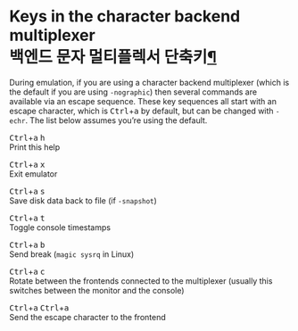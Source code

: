 
Keys in the character backend multiplexer<br>백엔드 문자 멀티플렉서 단축키[¶](#keys-in-the-character-backend-multiplexer "Permalink to this headline")
=====================================================================================================================


During emulation, if you are using a character backend multiplexer
(which is the default if you are using `-nographic`) then several
commands are available via an escape sequence. These key sequences all
start with an escape character, which is <kbd>Ctrl</kbd>+<kbd>a</kbd> by default, but can be
changed with `-echr`. The list below assumes you’re using the default.



<kbd>Ctrl</kbd>+<kbd>a</kbd> <kbd>h</kbd><br>Print this help



<kbd>Ctrl</kbd>+<kbd>a</kbd> <kbd>x</kbd><br>Exit emulator



<kbd>Ctrl</kbd>+<kbd>a</kbd> <kbd>s</kbd><br>Save disk data back to file (if `-snapshot`)



<kbd>Ctrl</kbd>+<kbd>a</kbd> <kbd>t</kbd><br>Toggle console timestamps



<kbd>Ctrl</kbd>+<kbd>a</kbd> <kbd>b</kbd><br>Send break (`magic sysrq` in Linux)



<kbd>Ctrl</kbd>+<kbd>a</kbd> <kbd>c</kbd><br>Rotate between the frontends connected to the multiplexer (usually
this switches between the monitor and the console)



<kbd>Ctrl</kbd>+<kbd>a</kbd> <kbd>Ctrl</kbd>+<kbd>a</kbd><br>Send the escape character to the frontend


